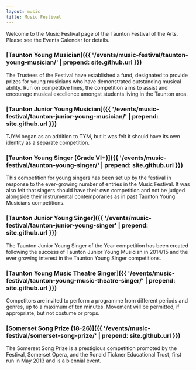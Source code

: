 ```yaml
---
layout: music
title: Music Festival
---
```


Welcome to the Music Festival page of the Taunton Festival of the Arts. Please see the Events Calendar for details.

### [Taunton Young Musician]({{ '/events/music-festival/taunton-young-musician/' | prepend: site.github.url }})

The Trustees of the Festival have established a fund, designated to provide prizes for young musicians who have demonstrated outstanding musical ability. Run on competitive lines, the competition aims to assist and encourage musical excellence amongst students living in the Taunton area.

### [Taunton Junior Young Musician]({{ '/events/music-festival/taunton-junior-young-musician/' | prepend: site.github.url }})

TJYM began as an addition to TYM, but it was felt it should have its own identity as a separate competition. 

### [Taunton Young Singer (Grade VI+)]({{ '/events/music-festival/taunton-young-singer/' | prepend: site.github.url }})

This competition for young singers has been set up by the festival in response to the ever-growing number of entries in the Music Festival. It was also felt that singers should have their own competition and not be judged alongside their instrumental contemporaries as in past Taunton Young Musicians competitions.

### [Taunton Junior Young Singer]({{ '/events/music-festival/taunton-junior-young-singer' | prepend: site.github.url }})

The Taunton Junior Young Singer of the Year competition has been created following the success of Taunton Junior Young Musician in 2014/15 and the ever growing interest in the Taunton Young Singer competitions.

### [Taunton Young Music Theatre Singer]({{ '/events/music-festival/taunton-young-music-theatre-singer/' | prepend: site.github.url }})

Competitors are invited to perform a programme from different periods and genres, up to a maximum of ten minutes. Movement will be permitted, if appropriate, but not costume or props. 

### [Somerset Song Prize (18-26)]({{ '/events/music-festival/somerset-song-prize/' | prepend: site.github.url }})

The Somerset Song Prize is a prestigious competition promoted by the Festival, Somerset Opera, and the Ronald Tickner Educational Trust, first run in May 2013 and is a biennial event.